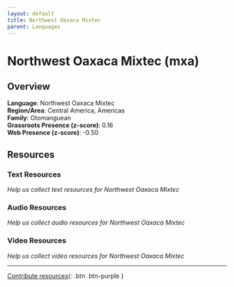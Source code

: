 ```yaml
---
layout: default
title: Northwest Oaxaca Mixtec
parent: Languages
---
```


# Northwest Oaxaca Mixtec (mxa)

## Overview

**Language**: Northwest Oaxaca Mixtec  
**Region/Area**: Central America, Americas  
**Family**: Otomanguean  
**Grassroots Presence (z-score)**: 0.16  
**Web Presence (z-score)**: -0.50  

## Resources

### Text Resources
*Help us collect text resources for Northwest Oaxaca Mixtec*

### Audio Resources
*Help us collect audio resources for Northwest Oaxaca Mixtec*

### Video Resources
*Help us collect video resources for Northwest Oaxaca Mixtec*

---

[Contribute resources](https://forms.office.com/e/1SfLJx3u1r){: .btn .btn-purple }
